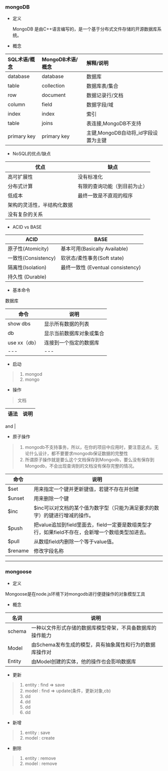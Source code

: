 ### mongoDB
- 定义

    MongoDB 是由C++语言编写的，是一个基于分布式文件存储的开源数据库系统。

- 概念

SQL术语/概念 |MongoDB术语/概念| 解释/说明
:---|:---|:---
database|	database|	数据库
table	|collection	|数据库表/集合
row	|document|	数据记录行/文档
column|	field|	数据字段/域
index|	index|	索引
table| joins	| 	表连接,MongoDB不支持
primary key	|primary key	|主键,MongoDB自动将_id字段设置为主键

- NoSQL的优点/缺点

优点|缺点
----|----
 高可扩展性 | 没有标准化
 分布式计算| 有限的查询功能（到目前为止）
 低成本| 最终一致是不直观的程序
 架构的灵活性，半结构化数据|
 没有复杂的关系|

- ACID vs BASE

ACID |	BASE
----|----
原子性(Atomicity) |	基本可用(Basically Available)
一致性(Consistency)|	软状态/柔性事务(Soft state)
隔离性(Isolation)|最终一致性 (Eventual consistency)
持久性 (Durable)|

- 基本命令

 数据库
 
命令 |说明
---|---
show dbs|显示所有数据的列表
db|显示当前数据库对象或集合
use xx（db）|连接到一个指定的数据库
---|---

- 启动

> 1. mongod
> 1. mongo

- 操作

> 文档

语法| 说明
---|---

and | 



- 原子操作

> 1. mongodb不支持事务，所以，在你的项目中应用时，要注意这点。无论什么设计，都不要要求mongodb保证数据的完整性
> 1. 所谓原子操作就是要么这个文档保存到Mongodb，要么没有保存到Mongodb，不会出现查询到的文档没有保存完整的情况。

命令 | 说明
---|---
$set |用来指定一个键并更新键值，若键不存在并创建
$unset |用来删除一个键
$inc|$inc可以对文档的某个值为数字型（只能为满足要求的数字）的键进行增减的操作。
$push|把value追加到field里面去，field一定要是数组类型才行，如果field不存在，会新增一个数组类型加进去。
$pull|从数组field内删除一个等于value值。
$rename|修改字段名称
---

### mongoose

- 定义

Mongoose是在node.js环境下对mongodb进行便捷操作的对象模型工具

- 概念

名词 | 说明
---|---
schema|一种以文件形式存储的数据库模型骨架，不具备数据库的操作能力
Model  |由Schema发布生成的模型，具有抽象属性和行为的数据库操作对
Entity |由Model创建的实体，他的操作也会影响数据库

- 更新

> 1. entity : find => save  
> 1. model : find => update(条件，更新对象,cb)
> 1. dd
> 1. dd
> 1. dd
> 1. dd


- 新增 
> 1. entity : save
> 1. model : create

- 删除
> 1. entity : remove
> 1. model : remove
